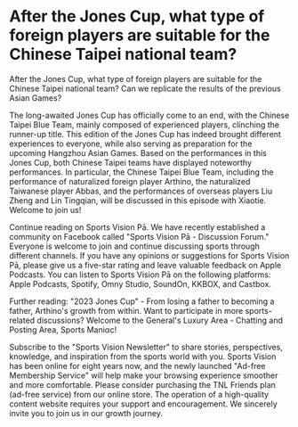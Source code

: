 # After the Jones Cup, what type of foreign players are suitable for the Chinese Taipei national team? 
 After the Jones Cup, what type of foreign players are suitable for the Chinese Taipei national team? Can we replicate the results of the previous Asian Games? 

The long-awaited Jones Cup has officially come to an end, with the Chinese Taipei Blue Team, mainly composed of experienced players, clinching the runner-up title. This edition of the Jones Cup has indeed brought different experiences to everyone, while also serving as preparation for the upcoming Hangzhou Asian Games. Based on the performances in this Jones Cup, both Chinese Taipei teams have displayed noteworthy performances. In particular, the Chinese Taipei Blue Team, including the performance of naturalized foreign player Arthino, the naturalized Taiwanese player Abbas, and the performances of overseas players Liu Zheng and Lin Tingqian, will be discussed in this episode with Xiaotie. Welcome to join us!

Continue reading on Sports Vision Pā. We have recently established a community on Facebook called "Sports Vision Pā - Discussion Forum." Everyone is welcome to join and continue discussing sports through different channels. If you have any opinions or suggestions for Sports Vision Pā, please give us a five-star rating and leave valuable feedback on Apple Podcasts. You can listen to Sports Vision Pā on the following platforms: Apple Podcasts, Spotify, Omny Studio, SoundOn, KKBOX, and Castbox. 

Further reading: "2023 Jones Cup" - From losing a father to becoming a father, Arthino's growth from within. Want to participate in more sports-related discussions? Welcome to the General's Luxury Area - Chatting and Posting Area, Sports Maniαc!

Subscribe to the "Sports Vision Newsletter" to share stories, perspectives, knowledge, and inspiration from the sports world with you. Sports Vision has been online for eight years now, and the newly launched "Ad-free Membership Service" will help make your browsing experience smoother and more comfortable. Please consider purchasing the TNL Friends plan (ad-free service) from our online store. The operation of a high-quality content website requires your support and encouragement. We sincerely invite you to join us in our growth journey.